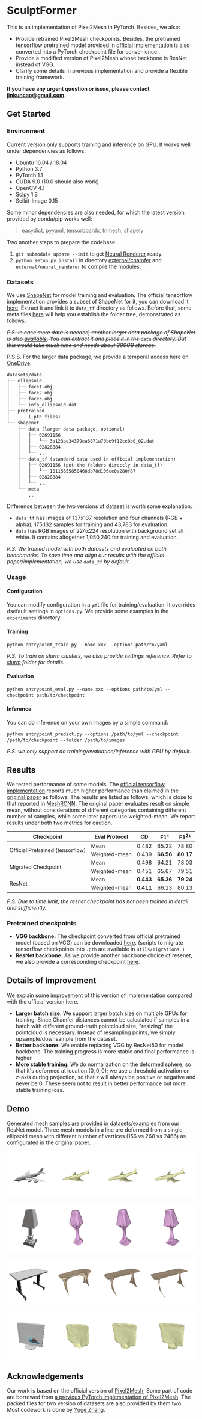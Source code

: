 # SculptFormer

This is an implementation of Pixel2Mesh in PyTorch. Besides, we also:

- Provide retrained Pixel2Mesh checkpoints. Besides, the pretrained tensorflow pretrained model provided in [official implementation](https://github.com/nywang16/Pixel2Mesh) is also converted into a PyTorch checkpoint file for convenience.
- Provide a modified version of Pixel2Mesh whose backbone is ResNet instead of VGG.
- Clarify some details in previous implementation and provide a flexible training framework.

**If you have any urgent question or issue, please contact jinkuncao@gmail.com.**


## Get Started

### Environment

Current version only supports training and inference on GPU. It works well under dependencies as follows:

- Ubuntu 16.04 / 18.04
- Python 3.7
- PyTorch 1.1
- CUDA 9.0 (10.0 should also work)
- OpenCV 4.1
- Scipy 1.3
- Scikit-Image 0.15

Some minor dependencies are also needed, for which the latest version provided by conda/pip works well:

> easydict, pyyaml, tensorboardx, trimesh, shapely

Two another steps to prepare the codebase:

1. `git submodule update --init` to get [Neural Renderer](https://github.com/daniilidis-group/neural_renderer) ready.
2. `python setup.py install` in directory [external/chamfer](external/chamfer) and `external/neural_renderer` to compile the modules.

### Datasets

We use [ShapeNet](https://www.shapenet.org/) for model training and evaluation. The official tensorflow implementation provides a subset of ShapeNet for it, you can download it [here](https://drive.google.com/drive/folders/131dH36qXCabym1JjSmEpSQZg4dmZVQid). Extract it and link it to `data_tf` directory as follows. Before that, some meta files [here](https://drive.google.com/file/d/16d9druvCpsjKWsxHmsTD5HSOWiCWtDzo/view?usp=sharing) will help you establish the folder tree, demonstrated as follows.

~~*P.S. In case more data is needed, another larger data package of ShapeNet is also [available](https://drive.google.com/file/d/1Z8gt4HdPujBNFABYrthhau9VZW10WWYe/view). You can extract it and place it in the `data` directory. But this would take much time and needs about 300GB storage.*~~

P.S.S. For the larger data package, we provide a temporal access here on [OneDrive](https://1drv.ms/u/s!AtMVLfbdnqr4nGZjQ8GuPHlEUSg9?e=0dIEbK).

```
datasets/data
├── ellipsoid
│   ├── face1.obj
│   ├── face2.obj
│   ├── face3.obj
│   └── info_ellipsoid.dat
├── pretrained
│   ... (.pth files)
└── shapenet
    ├── data (larger data package, optional)
    │   ├── 02691156
    │   │   └── 3a123ae34379ea6871a70be9f12ce8b0_02.dat
    │   ├── 02828884
    │   └── ...
    ├── data_tf (standard data used in official implementation)
    │   ├── 02691156 (put the folders directly in data_tf)
    │   │   └── 10115655850468db78d106ce0a280f87
    │   ├── 02828884
    │   └── ...
    └── meta
        ...
```

Difference between the two versions of dataset is worth some explanation:

- `data_tf` has images of 137x137 resolution and four channels (RGB + alpha), 175,132 samples for training and 43,783 for evaluation.
- `data` has RGB images of 224x224 resolution with background set all white. It contains altogether 1,050,240 for training and evaluation.

*P.S. We trained model with both datasets and evaluated on both benchmarks. To save time and align our results with the official paper/implementation, we use `data_tf` by default.*

### Usage

#### Configuration

You can modify configuration in a `yml` file for training/evaluation. It overrides dsefault settings in `options.py`. We provide some examples in the `experiments` directory. 

#### Training

```
python entrypoint_train.py --name xxx --options path/to/yaml
```

*P.S. To train on slurm clusters, we also provide settings reference. Refer to [slurm](slurm) folder for details.*

#### Evaluation

```shell
python entrypoint_eval.py --name xxx --options path/to/yml --checkpoint path/to/checkpoint
```

#### Inference

You can do inference on your own images by a simple command:

``` 
python entrypoint_predict.py --options /path/to/yml --checkpoint /path/to/checkpoint --folder /path/to/images
```

*P.S. we only support do training/evaluation/inference with GPU by default.*

## Results

We tested performance of some models. The [official tensorflow implementation](https://github.com/nywang16/Pixel2Mesh) reports much higher performance than claimed in the [original paper](https://arxiv.org/abs/1804.01654) as follows. The results are listed as follows, which is close to that reported in [MeshRCNN](https://arxiv.org/abs/1906.02739).  The original paper evaluates result on simple mean, without considerations of different categories containing different number of samples, while some later papers use weighted-mean. We report results under both two metrics for caution.

<table>
  <thead>
    <tr>
      <th>Checkpoint</th>
      <th>Eval Protocol
      <th>CD</th>
      <th>F1<sup>τ</sup></th>
      <th>F1<sup>2τ</sup></th>
    </tr>
  </thead>
  <tbody>
    <tr>
      <td rowspan=2>Official Pretrained (tensorflow)</td>
      <td>Mean</td>
      <td>0.482</td>
      <td>65.22</td>
      <td>78.80</td>
    </tr>
    <tr>
      <td>Weighted-mean</td>
      <td>0.439</td>
      <td><b>66.56</b></td>
      <td><b>80.17</b></td>
    </tr>
    <tr>
      <td rowspan=2>Migrated Checkpoint</td>
      <td>Mean</td>
      <td>0.498</td>
      <td>64.21</td>
      <td>78.03</td>
    </tr>
    <tr>
      <td>Weighted-mean</td>
      <td>0.451</td>
      <td>65.67</td>
      <td>79.51</td>
    </tr>
    <tr>
      <td rowspan=2>ResNet</td>
      <td>Mean</td>
      <td><b>0.443</b></td>
      <td><b>65.36</b></td>
      <td><b>79.24</b></td>
    </tr>
    <tr>
      <td>Weighted-mean</td>
      <td><b>0.411</b></td>
      <td>66.13</td>
      <td>80.13</td>
    </tr>
  </tbody> 
</table>

*P.S. Due to time limit, the resnet checkpoint has not been trained in detail and sufficiently.*

### Pretrained checkpoints

- **VGG backbone:** The checkpoint converted from official pretrained model  (based on VGG) can be downloaded [here](https://drive.google.com/file/d/1Gk3M4KQekEenG9qQm60OFsxNar0sG8bN/view?usp=sharing). (scripts to migrate tensorflow checkpoints into `.pth` are available in `utils/migrations`. )
- **ResNet backbone:** As we provide another backbone choice of resenet, we also provide a corresponding checkpoint [here](https://drive.google.com/file/d/1pZm_IIWDUDje6gRZHW-GDhx5FCDM2Qg_/view?usp=sharing). 

## Details of Improvement

We explain some improvement of this version of implementation compared with the official version here.

- **Larger batch size:** We support larger batch size on multiple GPUs for training. Since Chamfer distances cannot be calculated if samples in a batch with different ground-truth pointcloud size, "resizing" the pointcloud is necessary. Instead of resampling points, we simply upsample/downsample from the dataset.
- **Better backbone:** We enable replacing VGG by ResNet50 for model backbone. The training progress is more stable and final performance is higher.
- **More stable training:** We do normalization on the deformed sphere, so that it's deformed at location $(0,0,0)$; we use a threshold activation on $z$-axis during projection, so that $z$ will always be positive or negative and never be $0$. These seem not to result in better performance but more stable training loss.

## Demo

Generated mesh samples are provided in [datasets/examples](datasets/examples) from our ResNet model. Three mesh models in a line are deformed from a single ellipsoid mesh with different number of vertices (156 vs 268 vs 2466) as configurated in the original paper. 

![](datasets/examples/airplane.gif)

![](datasets/examples/lamp.gif)

![](datasets/examples/table.gif)

![](datasets/examples/display.gif)

## Acknowledgements

Our work is based on the official version of [Pixel2Mesh](https://github.com/nywang16/Pixel2Mesh); Some part of code are borrowed from [a previous PyTorch implementation of Pixel2Mesh](https://github.com/Tong-ZHAO/Pixel2Mesh-Pytorch). The packed files for two version of datasets are also provided by them two. Most codework is done by [Yuge Zhang](https://github.com/ultmaster).

